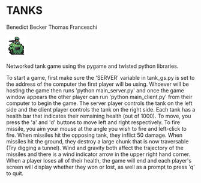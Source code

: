 # TANKS
Benedict Becker
Thomas Franceschi

![TANKS](./media/mid_tank.png)


Networked tank game using the pygame and twisted python libraries.

To start a game, first make sure the 'SERVER' variable in tank_gs.py is set to the address of the computer the first
player will be using. Whoever will be hosting the game then runs 'python main_server.py' and once the game window
appears the other player can run 'python main_client.py' from their computer to begin the game. The server player
controls the tank on the left side and the client player controls the tank on the right side. Each tank has a health bar
that indicates their remaining health (out of 1000). To move, you press the 'a' and 'd' buttons to move left and right
respectively. To fire missile, you aim your mouse at the angle you wish to fire and left-click to fire. When missiles
hit the opposing tank, they inflict 50 damage. When missiles hit the ground, they destroy a large chunk that is now
traversable (Try digging a tunnel). Wind and gravity both affect the trajectory of the missiles and there is a wind
indicator arrow in the upper right hand corner. When a player loses all of their health, the game will end and each
player's screen will display whether they won or lost, as well as a prompt to press 'q' to quit.
